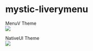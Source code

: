 # mystic-liverymenu

MenuV Theme \
![](https://cdn.izmystic.dev/images/046vc2o4.png)

NativeUI Theme \
![](https://cdn.izmystic.dev/images/qrldte82.png)
